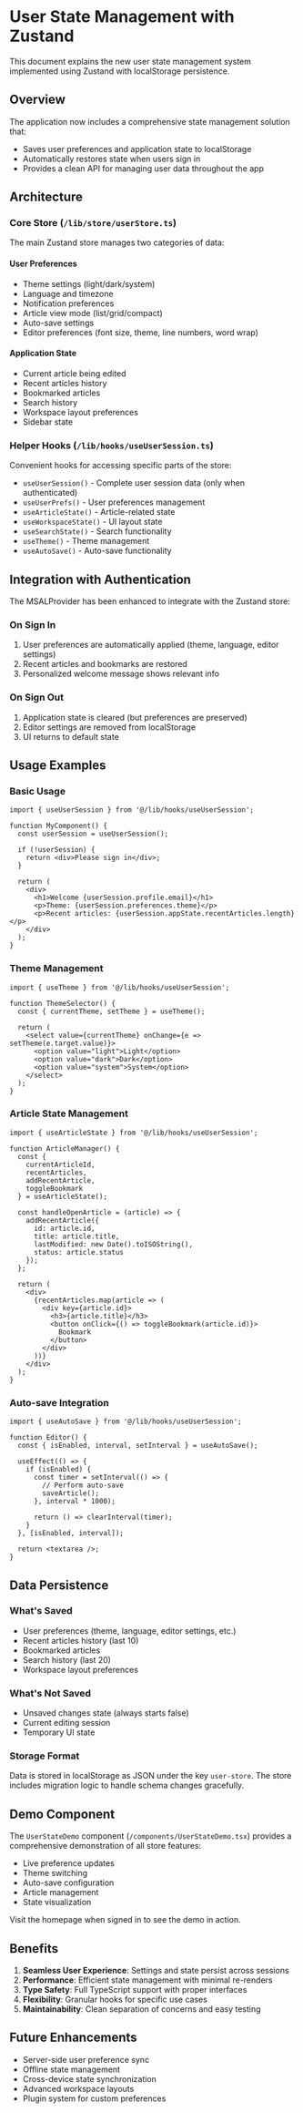# User State Management with Zustand

This document explains the new user state management system implemented using Zustand with localStorage persistence.

## Overview

The application now includes a comprehensive state management solution that:
- Saves user preferences and application state to localStorage
- Automatically restores state when users sign in
- Provides a clean API for managing user data throughout the app

## Architecture

### Core Store (`/lib/store/userStore.ts`)

The main Zustand store manages two categories of data:

#### User Preferences
- Theme settings (light/dark/system)
- Language and timezone
- Notification preferences
- Article view mode (list/grid/compact)
- Auto-save settings
- Editor preferences (font size, theme, line numbers, word wrap)

#### Application State
- Current article being edited
- Recent articles history
- Bookmarked articles
- Search history
- Workspace layout preferences
- Sidebar state

### Helper Hooks (`/lib/hooks/useUserSession.ts`)

Convenient hooks for accessing specific parts of the store:

- `useUserSession()` - Complete user session data (only when authenticated)
- `useUserPrefs()` - User preferences management
- `useArticleState()` - Article-related state
- `useWorkspaceState()` - UI layout state
- `useSearchState()` - Search functionality
- `useTheme()` - Theme management
- `useAutoSave()` - Auto-save functionality

## Integration with Authentication

The MSALProvider has been enhanced to integrate with the Zustand store:

### On Sign In
1. User preferences are automatically applied (theme, language, editor settings)
2. Recent articles and bookmarks are restored
3. Personalized welcome message shows relevant info

### On Sign Out
1. Application state is cleared (but preferences are preserved)
2. Editor settings are removed from localStorage
3. UI returns to default state

## Usage Examples

### Basic Usage

```tsx
import { useUserSession } from '@/lib/hooks/useUserSession';

function MyComponent() {
  const userSession = useUserSession();
  
  if (!userSession) {
    return <div>Please sign in</div>;
  }
  
  return (
    <div>
      <h1>Welcome {userSession.profile.email}</h1>
      <p>Theme: {userSession.preferences.theme}</p>
      <p>Recent articles: {userSession.appState.recentArticles.length}</p>
    </div>
  );
}
```

### Theme Management

```tsx
import { useTheme } from '@/lib/hooks/useUserSession';

function ThemeSelector() {
  const { currentTheme, setTheme } = useTheme();
  
  return (
    <select value={currentTheme} onChange={e => setTheme(e.target.value)}>
      <option value="light">Light</option>
      <option value="dark">Dark</option>
      <option value="system">System</option>
    </select>
  );
}
```

### Article State Management

```tsx
import { useArticleState } from '@/lib/hooks/useUserSession';

function ArticleManager() {
  const { 
    currentArticleId, 
    recentArticles, 
    addRecentArticle,
    toggleBookmark 
  } = useArticleState();
  
  const handleOpenArticle = (article) => {
    addRecentArticle({
      id: article.id,
      title: article.title,
      lastModified: new Date().toISOString(),
      status: article.status
    });
  };
  
  return (
    <div>
      {recentArticles.map(article => (
        <div key={article.id}>
          <h3>{article.title}</h3>
          <button onClick={() => toggleBookmark(article.id)}>
            Bookmark
          </button>
        </div>
      ))}
    </div>
  );
}
```

### Auto-save Integration

```tsx
import { useAutoSave } from '@/lib/hooks/useUserSession';

function Editor() {
  const { isEnabled, interval, setInterval } = useAutoSave();
  
  useEffect(() => {
    if (isEnabled) {
      const timer = setInterval(() => {
        // Perform auto-save
        saveArticle();
      }, interval * 1000);
      
      return () => clearInterval(timer);
    }
  }, [isEnabled, interval]);
  
  return <textarea />;
}
```

## Data Persistence

### What's Saved
- User preferences (theme, language, editor settings, etc.)
- Recent articles history (last 10)
- Bookmarked articles
- Search history (last 20)
- Workspace layout preferences

### What's Not Saved
- Unsaved changes state (always starts false)
- Current editing session
- Temporary UI state

### Storage Format
Data is stored in localStorage as JSON under the key `user-store`. The store includes migration logic to handle schema changes gracefully.

## Demo Component

The `UserStateDemo` component (`/components/UserStateDemo.tsx`) provides a comprehensive demonstration of all store features:

- Live preference updates
- Theme switching
- Auto-save configuration
- Article management
- State visualization

Visit the homepage when signed in to see the demo in action.

## Benefits

1. **Seamless User Experience**: Settings and state persist across sessions
2. **Performance**: Efficient state management with minimal re-renders
3. **Type Safety**: Full TypeScript support with proper interfaces
4. **Flexibility**: Granular hooks for specific use cases
5. **Maintainability**: Clean separation of concerns and easy testing

## Future Enhancements

- Server-side user preference sync
- Offline state management
- Cross-device state synchronization
- Advanced workspace layouts
- Plugin system for custom preferences
